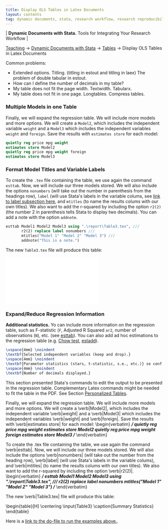 ```yaml
---
title: Display OLS Tables in Latex Documents
layout: contents
tag: dynamic documents, stata, research workflow, research reproducibility, reproducible research, social sciences
---
```

| **Dynamic Documents with Stata.** Tools for Integrating Your Research Workflow |

<a name="Contents"></a>
[Teaching](../../../teaching) &rarr; [Dynamic Documents with Stata](dynamicdocs-stata.md)  &rarr; [Tables](tables.md) &rarr; Display OLS Tables in Latex Documents



Common problems:
- Extended options. Titling. (titling in estout and titling in laex) The problem of double tabular in estout.
- How can I define the number of decimals in my table?
- My table does not fit the page width. Textwidth. Tabularx.
- My table does not fit in one page. Longtables. Compress tables.

### Multiple Models in one Table

Finally, we will expand the regression table. We will include more models and more options. We will create a `Model2`, which includes the independent variable `weight` and a `Model3` which includes the independent variables `weight` and `foreign`. Save the results with `estimates store` for each model:

```stata
quietly reg price mpg weight
estimates store Model2
quietly reg price mpg weight foreign
estimates store Model3
```
### Format Model Titles and Variable Labels

To create the `.tex` file containing the table, we use again the command `esttab`. Now, we will include our three models stored. We will also include the options `nonumbers` (will take out the number in parenthesis from the headings row), `label` (will use Stata's labels in the variable colums, see [link to label subsection here](), and `mtitles` (to name the results colums with our own titles). We also want to add the r-squared by including the option `r2(2)` (the number 2 in parenthesis tells Stata to display two decimals). You can add a note with the option `addnote`.

```stata
esttab Model1 Model2 Model3 using ".\report\Table3.tex", ///
       r2(2) replace label nonumbers ///
       mtitles("Model 1" "Model 2" "Model 3") ///
       addnote("This is a note.")
```

The new `Table3.tex` file will produce this table:

![Summary Statistics](Ancillary/Tables/04_01_Table3.tex)

### Expand/Reduce Regression Information

**Additional statistics.** Yo can include more information on the regression table, such as F-statistic (`F`, Adjusted R Squared `ar2`, number of observations (`N`), etc. (see [esttab](http://repec.sowi.unibe.ch/stata/estout/esttab.html)). You can also add ad hoc estimations to the regression table (e.g. [Chow test](http://personal.rhul.ac.uk/uhte/006/ec5040/chow\%20test.pdf), [estadd](http://repec.sowi.unibe.ch/stata/estout/estadd.html)).

```latex
\vspace{4mm} \noindent
\textbf{Selected independent variables (keep and drop).}
\vspace{4mm} \noindent
\textbf{Parameter statistics (stars, t-statistic, s.e., etc.)} se conf interv, p-value, t-statistic, stars.
\vspace{4mm} \noindent
\textbf{Number of decimals displayed.}
```

This section presented Stata's commands to edit the output to be presented in the regression table. Complementary Latex commands might be needed to fit the table in the PDF. See Section [Personalized Tables](tables-personalized.md).

Finally, we will expand the regression table. We will include more models and more
options. We will create a \verb|Model2|, which includes the independent variable
\verb|weight| and a \verb|Model3| which includes the independent variables
\verb|weight| and \verb|foreign|. Save the results with \verb|estimates store|
for each model:
\begin{verbatim}
***/
quietly reg price mpg weight
estimates store Model2
quietly reg price mpg weight foreign
estimates store Model3
/***
\end{verbatim}

To create the .tex file containing the table, we use again the command \verb|esttab|.
Now, we will include our three models stored. We will also include the options
\verb|nonumbers| (will take out the number from the heading row), \verb|label|
(will use Stata's labels in the variable colums), and \verb|mtitles| (to name
the results colums with our own titles). We also want to add the r-squared by
including the option \verb|r2(2)|.
\begin{verbatim}
***/
esttab Model1 Model2 Model3 using ".\report\Table3.tex", ///
r2(2) replace label nonumbers mtitles("Model 1" "Model 2" "Model 3")
/***
\end{verbatim}

The new \verb|Table3.tex| file will produce this table:

\begin{table}[H]
\centering
	\input{Table3}
\caption{Summary Statistics}
\end{table}

Here is a [link to the do-file to run the examples above.](TBD).
